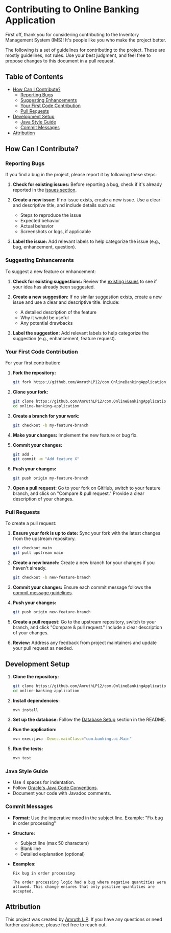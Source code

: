 # Contributing to Online Banking Application

First off, thank you for considering contributing to the Inventory Management System (IMS)! It's people like you who make the project better.

The following is a set of guidelines for contributing to the project. These are mostly guidelines, not rules. Use your best judgment, and feel free to propose changes to this document in a pull request.

## Table of Contents

- [How Can I Contribute?](#how-can-i-contribute)
    - [Reporting Bugs](#reporting-bugs)
    - [Suggesting Enhancements](#suggesting-enhancements)
    - [Your First Code Contribution](#your-first-code-contribution)
    - [Pull Requests](#pull-requests)
- [Development Setup](#development-setup)
    - [Java Style Guide](#java-style-guide)
    - [Commit Messages](#commit-messages)
- [Attribution](#attribution)



## How Can I Contribute?

### Reporting Bugs

If you find a bug in the project, please report it by following these steps:

1. **Check for existing issues:** Before reporting a bug, check if it's already reported in the [issues section](https://github.com/AmruthLP12/com.OnlineBankingApplication.git/issues).

2. **Create a new issue:** If no issue exists, create a new issue. Use a clear and descriptive title, and include details such as:
    - Steps to reproduce the issue
    - Expected behavior
    - Actual behavior
    - Screenshots or logs, if applicable

3. **Label the issue:** Add relevant labels to help categorize the issue (e.g., bug, enhancement, question).

### Suggesting Enhancements

To suggest a new feature or enhancement:

1. **Check for existing suggestions:** Review the [existing issues](https://github.com/AmruthLP12/com.OnlineBankingApplication.git/issues) to see if your idea has already been suggested.

2. **Create a new suggestion:** If no similar suggestion exists, create a new issue and use a clear and descriptive title. Include:
    - A detailed description of the feature
    - Why it would be useful
    - Any potential drawbacks

3. **Label the suggestion:** Add relevant labels to help categorize the suggestion (e.g., enhancement, feature request).

### Your First Code Contribution

For your first contribution:

1. **Fork the repository:**

    ```bash
    git fork https://github.com/AmruthLP12/com.OnlineBankingApplication.git
    ```

2. **Clone your fork:**

    ```bash
    git clone https://github.com/AmruthLP12/com.OnlineBankingApplication.git
    cd online-banking-application
    ```

3. **Create a branch for your work:**

    ```bash
    git checkout -b my-feature-branch
    ```

4. **Make your changes:** Implement the new feature or bug fix.

5. **Commit your changes:**

    ```bash
    git add .
    git commit -m "Add feature X"
    ```

6. **Push your changes:**

    ```bash
    git push origin my-feature-branch
    ```

7. **Open a pull request:** Go to your fork on GitHub, switch to your feature branch, and click on "Compare & pull request." Provide a clear description of your changes.

### Pull Requests

To create a pull request:

1. **Ensure your fork is up to date:** Sync your fork with the latest changes from the upstream repository.

    ```bash
    git checkout main
    git pull upstream main
    ```

2. **Create a new branch:** Create a new branch for your changes if you haven't already.

    ```bash
    git checkout -b new-feature-branch
    ```

3. **Commit your changes:** Ensure each commit message follows the [commit message guidelines](#commit-messages).

4. **Push your changes:**

    ```bash
    git push origin new-feature-branch
    ```

5. **Create a pull request:** Go to the upstream repository, switch to your branch, and click "Compare & pull request." Include a clear description of your changes.

6. **Review:** Address any feedback from project maintainers and update your pull request as needed.

## Development Setup

1. **Clone the repository:**

    ```bash
    git clone https://github.com/AmruthLP12/com.OnlineBankingApplication.git
    cd online-banking-application
    ```

2. **Install dependencies:**

    ```bash
    mvn install
    ```

3. **Set up the database:** Follow the [Database Setup](README.md#database-setup) section in the README.

4. **Run the application:**

    ```bash
    mvn exec:java -Dexec.mainClass="com.banking.ui.Main"
    ```

5. **Run the tests:**

    ```bash
    mvn test
    ```



### Java Style Guide

- Use 4 spaces for indentation.
- Follow [Oracle's Java Code Conventions](https://www.oracle.com/java/technologies/javase/codeconventions-contents.html).
- Document your code with Javadoc comments.

### Commit Messages

- **Format:** Use the imperative mood in the subject line. Example: "Fix bug in order processing"
- **Structure:**
    - Subject line (max 50 characters)
    - Blank line
    - Detailed explanation (optional)

- **Examples:**

    ```plaintext
    Fix bug in order processing

    The order processing logic had a bug where negative quantities were allowed. This change ensures that only positive quantities are accepted.
    ```

## Attribution

This project was created by [Amruth L P](https://github.com/AmruthLP12). If you have any questions or need further assistance, please feel free to reach out.
